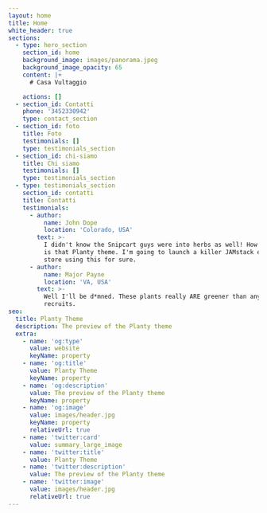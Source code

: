 ```yaml
---
layout: home
title: Home
white_header: true
sections:
  - type: hero_section
    section_id: home
    background_image: images/panorama.jpeg
    background_image_opacity: 65
    content: |+
      # Casa Vultaggio

    actions: []
  - section_id: Contatti
    phone: '3452330942'
    type: contact_section
  - section_id: foto
    title: Foto
    testimonials: []
    type: testimonials_section
  - section_id: chi-siamo
    title: Chi siamo
    testimonials: []
    type: testimonials_section
  - type: testimonials_section
    section_id: contatti
    title: Contatti
    testimonials:
      - author:
          name: John Dope
          location: 'Colorado, USA'
        text: >-
          I didn't know the Snipcart guys were into herbs as well! How beautiful
          is that Planty theme. I'm going to launch a killer JAMstack e-commerce
          store using this for sure.
      - author:
          name: Major Payne
          location: 'VA, USA'
        text: >-
          Well I'll be d*mned. These plants really ARE greener than any of my
          recruits.
seo:
  title: Planty Theme
  description: The preview of the Planty theme
  extra:
    - name: 'og:type'
      value: website
      keyName: property
    - name: 'og:title'
      value: Planty Theme
      keyName: property
    - name: 'og:description'
      value: The preview of the Planty theme
      keyName: property
    - name: 'og:image'
      value: images/header.jpg
      keyName: property
      relativeUrl: true
    - name: 'twitter:card'
      value: summary_large_image
    - name: 'twitter:title'
      value: Planty Theme
    - name: 'twitter:description'
      value: The preview of the Planty theme
    - name: 'twitter:image'
      value: images/header.jpg
      relativeUrl: true
---
```

